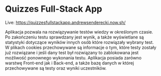 # Quizzes Full-Stack App

Live: https://quizzesfullstackapp.andrewsenderecki.now.sh/

Aplikacja pozwala na rozwiązywanie testów wiedzy w określonym czasie. Po zakończeniu testu sprawdzany jest wynik, a także wyświetlane są statystyki dotyczące wyników innych osób które rozwiązały wybrany test. W plikach cookies przechowywane są informacje o tym, które testy zostały już rozwiązane i jeśli dany test był rozwiązany to zablokowana jest możliwość ponownego wykonania testu. Aplikacja posiada zarówno warstwę Front-end jak i Back-end,
a także bazę danych w której przechowywane są testy oraz wyniki uczestników.
